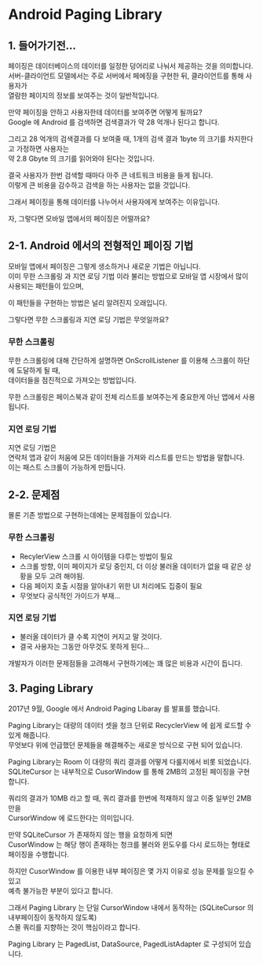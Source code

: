 # Android Paging Library

## 1. 들어가기전...

페이징은 데이터베이스의 데이터를 일정한 덩어리로 나눠서 제공하는 것을 의미합니다.  
서버-클라이언트 모델에서는 주로 서버에서 페에징을 구현한 뒤, 클라이언트를 통해 사용자가  
열람한 페이지의 정보를 보여주는 것이 일반적입니다.

만약 페이징을 안하고 사용자한테 데이터를 보여주면 어떻게 될까요?  
Google 에 Android 를 검색하면 검색결과가 약 28 억개나 된다고 합니다.  

그리고 28 억개의 검색결과를 다 보여줄 때, 1개의 검색 결과 1byte 의 크기를 차지한다고 가정하면 사용자는  
약 2.8 Gbyte 의 크기를 읽어와야 된다는 것입니다.

결국 사용자가 한번 검색할 때마다 아주 큰 네트워크 비용을 들게 됩니다.  
이렇게 큰 비용을 감수하고 검색을 하는 사용자는 없을 것입니다.

그래서 페이징을 통해 데이터를 나누어서 사용자에게 보여주는 이유입니다.

자, 그렇다면 모바일 앱에서의 페이징은 어떨까요?

## 2-1. Android 에서의 전형적인 페이징 기법  

모바일 앱에서 페이징은 그렇게 생소하거나 새로운 기법은 아닙니다.  
이미 무한 스크롤링 과 지연 로딩 기법 이라 불리는 방법으로 모바일 앱 시장에서 많이 사용되는 패턴들이 있으며,

이 패턴들을 구현하는 방법은 널리 알려진지 오래입니다.  

그렇다면 무한 스크롤링과 지연 로딩 기법은 무엇일까요? 

### 무한 스크롤링

무한 스크롤링에 대해 간단하게 설명하면
OnScrollListener 를 이용해 스크롤이 하단에 도달하게 될 때,  
데이터들을 점진적으로 가져오는 방법입니다.

무한 스크롤링은 페이스북과 같이 전체 리스트를 보여주는게 중요한게 아닌 앱에서 사용됩니다.

### 지연 로딩 기법

지연 로딩 기법은  
연락처 앱과 같이 처움에 모든 데이터들을 가져와 리스트를 만드는 방법을 말합니다.  
이는 패스트 스크롤이 가능하게 만듭니다.

## 2-2. 문제점

몰론 기존 방법으로 구현하는데에는 문제점들이 있습니다.

### 무한 스크롤링
- RecylerView 스크롤 시 아이템을 다루는 방법이 필요
- 스크롤 방향, 이미 페이지가 로딩 중인지, 더 이상 불러올 데이터가 없을 때 같은 상황을 모두 고려 해야됨.
- 다음 페이지 호출 시점을 알아내기 위한 UI 처리에도 집중이 필요
- 무엇보다 공식적인 가이드가 부재...

### 지연 로딩 기법
- 불러올 데이터가 클 수록 지연이 커지고 말 것이다.
- 결국 사용자는 그동안 아무것도 못하게 된다...


개발자가 이러한 문제점들을 고려해서 구현하기에는 꽤 많은 비용과 시간이 듭니다.

## 3. Paging Library

2017년 9월, Google 에서 Android Paging Libaray 를 발표를 했습니다.  

Paging Library는 대량의 데이터 셋을 청크 단위로 RecyclerView 에 쉽게 로드할 수 있게 해줍니다.  
무엇보다 위에 언급했던 문제들을 해결해주는 새로운 방식으로 구현 되어 있습니다.

Paging Library는 Room 이 대량의 쿼리 결과를 어떻게 다룰지에서 비롯 되었습니다.  
SQLiteCursor 는 내부적으로 CusorWindow 를 통해 2MB의 고정된 페이징을 구현합니다.  

쿼리의 결과가 10MB 라고 할 때, 쿼리 결과를 한번에 적재하지 않고 이중 일부인 2MB 만을  
CursorWindow 에 로드한다는 의미입니다.  

만약 SQLiteCursor 가 존재하지 않는 행을 요청하게 되면  
CusorWindow 는 해당 행이 존재하는 청크를 불러와 윈도우를 다시 로드하는 형태로 페이징을 수행합니다.

하지만 CusorWindow 를 이용한 내부 페이징은 몇 가지 이유로 성능 문제를 일으킬 수 있고  
예측 불가능한 부분이 있다고 합니다.

그래서 Paging Library 는 단일 CursorWindow 내에서 동작하는 (SQLiteCursor 의 내부페이징이 동작하지 않도록)  
스몰 쿼리를 지향하는 것이 핵심이라고 합니다.

Paging Library 는 PagedList, DataSource, PagedListAdapter 로 구성되어 있습니다.

